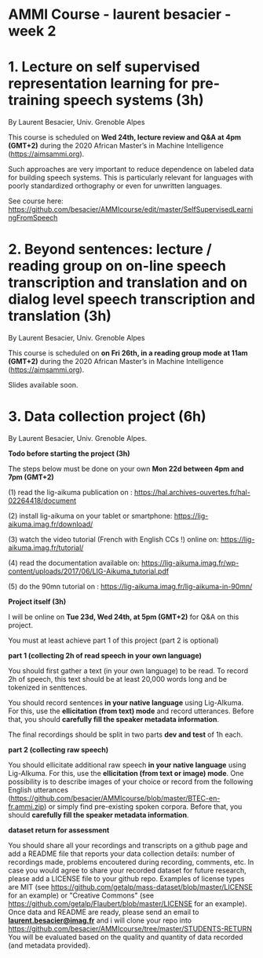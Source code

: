 # AMMI Course - laurent besacier - week 2

# 1. Lecture on self supervised representation learning for pre-training speech systems (3h)

By Laurent Besacier, Univ. Grenoble Alpes

This course is scheduled on **Wed 24th, lecture review and Q&A at 4pm (GMT+2)** during the 2020 African Master’s in Machine Intelligence (https://aimsammi.org). 

Such approaches are very important to reduce dependence on labeled data for building speech systems. This is particularly relevant for languages with poorly standardized orthography or even for unwritten languages. 

See course here: https://github.com/besacier/AMMIcourse/edit/master/SelfSupervisedLearningFromSpeech

# 2. Beyond sentences: lecture / reading group on on-line speech transcription and translation and on dialog level speech transcription and translation (3h)

By Laurent Besacier, Univ. Grenoble Alpes

This course is scheduled on **on Fri 26th, in a reading group mode at 11am (GMT+2)** during the 2020 African Master’s in Machine Intelligence (https://aimsammi.org). 

Slides available soon.

# 3. Data collection project (6h)

By Laurent Besacier, Univ. Grenoble Alpes. 

**Todo before starting the project (3h)**

The steps below must be done on your own **Mon 22d between 4pm and 7pm (GMT+2)**

(1) read the lig-aikuma publication on : https://hal.archives-ouvertes.fr/hal-02264418/document 

(2) install lig-aikuma on your tablet or smartphone: https://lig-aikuma.imag.fr/download/

(3) watch the video tutorial (French with English CCs !) online on: https://lig-aikuma.imag.fr/tutorial/
 
(4) read the documentation available on: https://lig-aikuma.imag.fr/wp-content/uploads/2017/06/LIG-Aikuma_tutorial.pdf

(5) do the 90mn tutorial on : https://lig-aikuma.imag.fr/lig-aikuma-in-90mn/ 


**Project itself (3h)**

I will be online on **Tue 23d, Wed 24th, at 5pm (GMT+2)** for Q&A on this project. 

You must at least achieve part 1 of this project (part 2 is optional)

**part 1 (collecting 2h of read speech in your own language)**

You should first gather a text (in your own language) to be read. To record 2h of speech, this text should be at least 20,000 words long and be tokenized in senttences.

You should record sentences **in your native language** using Lig-AIkuma. For this, use the **ellicitation (from text) mode** and record utterances. Before that, you should **carefully fill the speaker metadata information**.

The final recordings should be split in two parts **dev and test** of 1h each.

**part 2 (collecting raw speech)**

You should ellicitate additional raw speech **in your native language** using Lig-AIkuma. For this, use the **ellicitation (from text or image) mode**. One possibility is to describe images of your choice or record from the following English utterances (https://github.com/besacier/AMMIcourse/blob/master/BTEC-en-fr.ammi.zip) or simply find pre-existing spoken corpora. Before that, you should **carefully fill the speaker metadata information**.


**dataset return for assessment**

You should share all your recordings and transcripts on a github page and add a README file that reports your data collection details: number of recordings made, problems encoutered during recording, comments, etc.
In case you would agree to share your recorded dataset for future research, please add a LICENSE file to your github repo. Examples of license types are MIT (see https://github.com/getalp/mass-dataset/blob/master/LICENSE for an example) or "Creative Commons" (see https://github.com/getalp/Flaubert/blob/master/LICENSE for an example).
Once data and README are ready, please send an email to **laurent.besacier@imag.fr** and i will clone your repo into https://github.com/besacier/AMMIcourse/tree/master/STUDENTS-RETURN 
You will be evaluated based on the quality and quantity of data recorded (and metadata provided).

 







